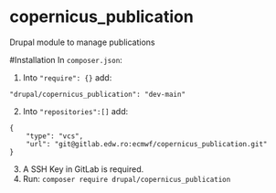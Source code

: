 # copernicus_publication

Drupal module to manage publications

#Installation
In `composer.json`:

1. Into `"require": {}` add:

``"drupal/copernicus_publication": "dev-main"``

2. Into `"repositories":[]` add:
```
{
    "type": "vcs",
    "url": "git@gitlab.edw.ro:ecmwf/copernicus_publication.git"
}
```
3. A SSH Key in GitLab is required.
4. Run: ```composer require drupal/copernicus_publication```